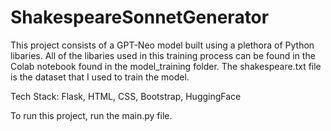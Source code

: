 # ShakespeareSonnetGenerator

This project consists of a GPT-Neo model built using a plethora of Python libaries. 
All of the libaries used in this training process can be found in the Colab notebook found in the model_training folder.
The shakespeare.txt file is the dataset that I used to train the model.

Tech Stack: Flask, HTML, CSS, Bootstrap, HuggingFace

To run this project, run the main.py file.